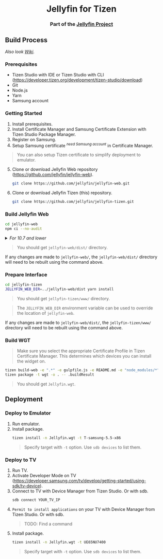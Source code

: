 <h1 align="center">Jellyfin for Tizen</h1>
<h3 align="center">Part of the <a href="https://jellyfin.media">Jellyfin Project</a></h3>

## Build Process
_Also look [Wiki](https://github.com/jellyfin/jellyfin-tizen/wiki)._

### Prerequisites
* Tizen Studio with IDE or Tizen Studio with CLI (<a href="https://developer.tizen.org/development/tizen-studio/download">https://developer.tizen.org/development/tizen-studio/download</a>)
* Git
* Node.js
* Yarn
* Samsung account

### Getting Started

1. Install prerequisites.
2. Install Certificate Manager and Samsung Certificate Extension with Tizen Studio Package Manager.
3. Register on Samsung.
4. Setup Samsung certificate <sup>_need Samsung account_</sup> in Certificate Manager.
> You can also setup Tizen certificate to simplify deployment to emulator.
5. Clone or download Jellyfin Web repository (<a href="https://github.com/jellyfin/jellyfin-web">https://github.com/jellyfin/jellyfin-web</a>).
   ```sh
   git clone https://github.com/jellyfin/jellyfin-web.git
   ```
6. Clone or download Jellyfin Tizen (this) repository.
   ```sh
   git clone https://github.com/jellyfin/jellyfin-tizen.git
   ```

### Build Jellyfin Web

```sh
cd jellyfin-web
npm ci --no-audit
```
<details>
    <summary><i>For 10.7 and lower</i></summary>

```sh
cd jellyfin-web
yarn install --frozen-lockfile
```
</details>

> You should get `jellyfin-web/dist/` directory.

If any changes are made to `jellyfin-web/`, the `jellyfin-web/dist/` directory will need to be rebuilt using the command above.

### Prepare Interface

```sh
cd jellyfin-tizen
JELLYFIN_WEB_DIR=../jellyfin-web/dist yarn install
```

> You should get `jellyfin-tizen/www/` directory.

> The `JELLYFIN_WEB_DIR` environment variable can be used to override the location of `jellyfin-web`.

If any changes are made to `jellyfin-web/dist/`, the `jellyfin-tizen/www/` directory will need to be rebuilt using the command above.

### Build WGT

> Make sure you select the appropriate Certificate Profile in Tizen Certificate Manager. This determines which devices you can install the widget on.

```sh
tizen build-web -e ".*" -e gulpfile.js -e README.md -e "node_modules/*" -e "package*.json" -e "yarn.lock"
tizen package -t wgt -o . -- .buildResult
```

> You should get `Jellyfin.wgt`.

## Deployment

### Deploy to Emulator

1. Run emulator.
2. Install package.
   ```sh
   tizen install -n Jellyfin.wgt -t T-samsung-5.5-x86
   ```
   > Specify target with `-t` option. Use `sdb devices` to list them.

### Deploy to TV

1. Run TV.
2. Activate Developer Mode on TV (<a href="https://developer.samsung.com/tv/develop/getting-started/using-sdk/tv-device">https://developer.samsung.com/tv/develop/getting-started/using-sdk/tv-device</a>).
3. Connect to TV with Device Manager from Tizen Studio. Or with sdb.
   ```sh
   sdb connect YOUR_TV_IP
   ```
4. `Permit to install applications` on your TV with Device Manager from Tizen Studio. Or with sdb.
   > TODO: Find a command
5. Install package.
   ```sh
   tizen install -n Jellyfin.wgt -t UE65NU7400
   ```
   > Specify target with `-t` option. Use `sdb devices` to list them.
